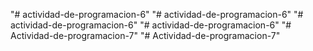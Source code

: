 "# actividad-de-programacion-6" 
"# actividad-de-programacion-6" 
"# actividad-de-programacion-6" 
"# actividad-de-programacion-6" 
"# Actividad-de-programacion-7" 
"# Actividad-de-programacion-7" 
